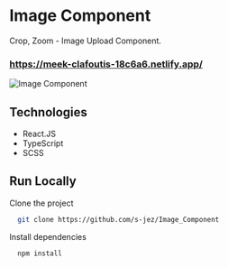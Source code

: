 
# Image Component
Crop, Zoom - Image Upload Component.

### https://meek-clafoutis-18c6a6.netlify.app/

![Image Component](https://i.imgur.com/iU6kkor.jpeg)


## Technologies

- React.JS
- TypeScript
- SCSS

## Run Locally

Clone the project

```bash
  git clone https://github.com/s-jez/Image_Component
```



Install dependencies

```bash
  npm install
```

